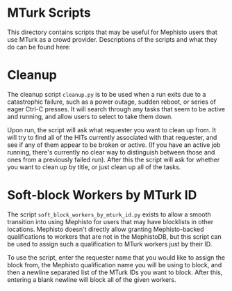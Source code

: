# MTurk Scripts
This directory contains scripts that may be useful for Mephisto users that use MTurk as a crowd provider. Descriptions of the scripts and what they do can be found here:

# Cleanup
The cleanup script `cleanup.py` is to be used when a run exits due to a catastrophic failure, such as a power outage, sudden reboot, or series of eager Ctrl-C presses. It will search through any tasks that seem to be active and running, and allow users to select to take them down.

Upon run, the script will ask what requester you want to clean up from. It will try to find all of the HITs currently associated with that requester, and see if any of them appear to be broken or active. (If you have an active job running, there's currently no clear way to distinguish between those and ones from a previously failed run). After this the script will ask for whether you want to clean up by title, or just clean up all of the tasks. 

# Soft-block Workers by MTurk ID
The script `soft_block_workers_by_mturk_id.py` exists to allow a smooth transition into using Mephisto for users that may have blocklists in other locations. Mephisto doesn't directly allow granting Mephisto-backed qualifications to workers that are not in the MephistoDB, but this script can be used to assign such a qualification to MTurk workers just by their ID. 

To use the script, enter the requester name that you would like to assign the block from, the Mephisto qualification name you will be using to block, and then a newline separated list of the MTurk IDs you want to block. After this, entering a blank newline will block all of the given workers.